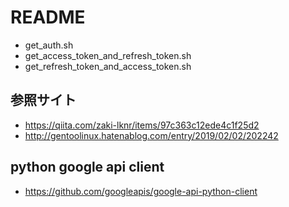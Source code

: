 # README
- get_auth.sh
- get_access_token_and_refresh_token.sh
- get_refresh_token_and_access_token.sh

## 参照サイト
- https://qiita.com/zaki-lknr/items/97c363c12ede4c1f25d2
- http://gentoolinux.hatenablog.com/entry/2019/02/02/202242

## python google api client
- https://github.com/googleapis/google-api-python-client